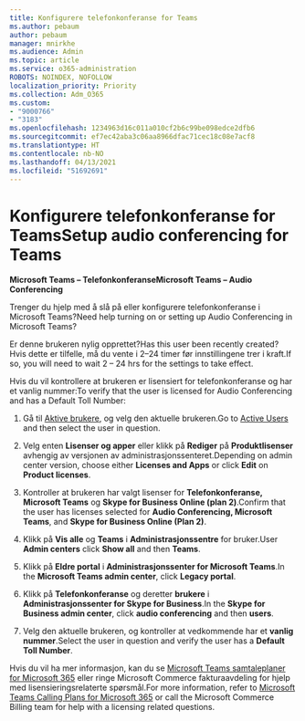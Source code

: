 ```yaml
---
title: Konfigurere telefonkonferanse for Teams
ms.author: pebaum
author: pebaum
manager: mnirkhe
ms.audience: Admin
ms.topic: article
ms.service: o365-administration
ROBOTS: NOINDEX, NOFOLLOW
localization_priority: Priority
ms.collection: Adm_O365
ms.custom:
- "9000766"
- "3183"
ms.openlocfilehash: 1234963d16c011a010cf2b6c99be098edce2dfb6
ms.sourcegitcommit: ef7ec42aba3c06aa8966dfac71cec18c08e7acf8
ms.translationtype: HT
ms.contentlocale: nb-NO
ms.lasthandoff: 04/13/2021
ms.locfileid: "51692691"
---
```

# <a name="setup-audio-conferencing-for-teams"></a><span data-ttu-id="6d6cd-102">Konfigurere telefonkonferanse for Teams</span><span class="sxs-lookup"><span data-stu-id="6d6cd-102">Setup audio conferencing for Teams</span></span>

<span data-ttu-id="6d6cd-103">**Microsoft Teams – Telefonkonferanse**</span><span class="sxs-lookup"><span data-stu-id="6d6cd-103">**Microsoft Teams – Audio Conferencing**</span></span>

<span data-ttu-id="6d6cd-104">Trenger du hjelp med å slå på eller konfigurere telefonkonferanse i Microsoft Teams?</span><span class="sxs-lookup"><span data-stu-id="6d6cd-104">Need help turning on or setting up Audio Conferencing in Microsoft Teams?</span></span>

<span data-ttu-id="6d6cd-105">Er denne brukeren nylig opprettet?</span><span class="sxs-lookup"><span data-stu-id="6d6cd-105">Has this user been recently created?</span></span>  <span data-ttu-id="6d6cd-106">Hvis dette er tilfelle, må du vente i 2–24 timer før innstillingene trer i kraft.</span><span class="sxs-lookup"><span data-stu-id="6d6cd-106">If so, you will need to wait 2 – 24 hrs for the settings to take effect.</span></span>

<span data-ttu-id="6d6cd-107">Hvis du vil kontrollere at brukeren er lisensiert for telefonkonferanse og har et vanlig nummer:</span><span class="sxs-lookup"><span data-stu-id="6d6cd-107">To verify that the user is licensed for Audio Conferencing and has a Default Toll Number:</span></span>

1. <span data-ttu-id="6d6cd-108">Gå til [Aktive brukere](https://admin.microsoft.com/Adminportal/Home?source=applauncher#/users), og velg den aktuelle brukeren.</span><span class="sxs-lookup"><span data-stu-id="6d6cd-108">Go to [Active Users](https://admin.microsoft.com/Adminportal/Home?source=applauncher#/users) and then select the user in question.</span></span>

2. <span data-ttu-id="6d6cd-109">Velg enten **Lisenser og apper** eller klikk på **Rediger** på **Produktlisenser** avhengig av versjonen av administrasjonssenteret.</span><span class="sxs-lookup"><span data-stu-id="6d6cd-109">Depending on admin center version, choose either **Licenses and Apps** or click **Edit** on **Product licenses**.</span></span>

3. <span data-ttu-id="6d6cd-110">Kontroller at brukeren har valgt lisenser for **Telefonkonferanse, Microsoft Teams** og **Skype for Business Online (plan 2)**.</span><span class="sxs-lookup"><span data-stu-id="6d6cd-110">Confirm that the user has licenses selected for **Audio Conferencing, Microsoft Teams**, and **Skype for Business Online (Plan 2)**.</span></span>

4. <span data-ttu-id="6d6cd-111">Klikk på **Vis alle** og **Teams** i **Administrasjonssentre** for bruker.</span><span class="sxs-lookup"><span data-stu-id="6d6cd-111">User **Admin centers** click **Show all** and then **Teams**.</span></span>

5. <span data-ttu-id="6d6cd-112">Klikk på **Eldre portal** i **Administrasjonssenter for Microsoft Teams**.</span><span class="sxs-lookup"><span data-stu-id="6d6cd-112">In the **Microsoft Teams admin center**, click **Legacy portal**.</span></span>

6. <span data-ttu-id="6d6cd-113">Klikk på **Telefonkonferanse** og deretter **brukere** i **Administrasjonssenter for Skype for Business**.</span><span class="sxs-lookup"><span data-stu-id="6d6cd-113">In the **Skype for Business admin center**, click **audio conferencing** and then **users**.</span></span>

7. <span data-ttu-id="6d6cd-114">Velg den aktuelle brukeren, og kontroller at vedkommende har et **vanlig nummer**.</span><span class="sxs-lookup"><span data-stu-id="6d6cd-114">Select the user in question and verify the user has a **Default Toll Number**.</span></span>

<span data-ttu-id="6d6cd-115">Hvis du vil ha mer informasjon, kan du se [Microsoft Teams samtaleplaner for Microsoft 365](https://docs.microsoft.com/microsoftteams/calling-plans-for-office-365) eller ringe Microsoft Commerce fakturaavdeling for hjelp med lisensieringsrelaterte spørsmål.</span><span class="sxs-lookup"><span data-stu-id="6d6cd-115">For more information, refer to [Microsoft Teams Calling Plans for Microsoft 365](https://docs.microsoft.com/microsoftteams/calling-plans-for-office-365) or call the Microsoft Commerce Billing team for help with a licensing related questions.</span></span>